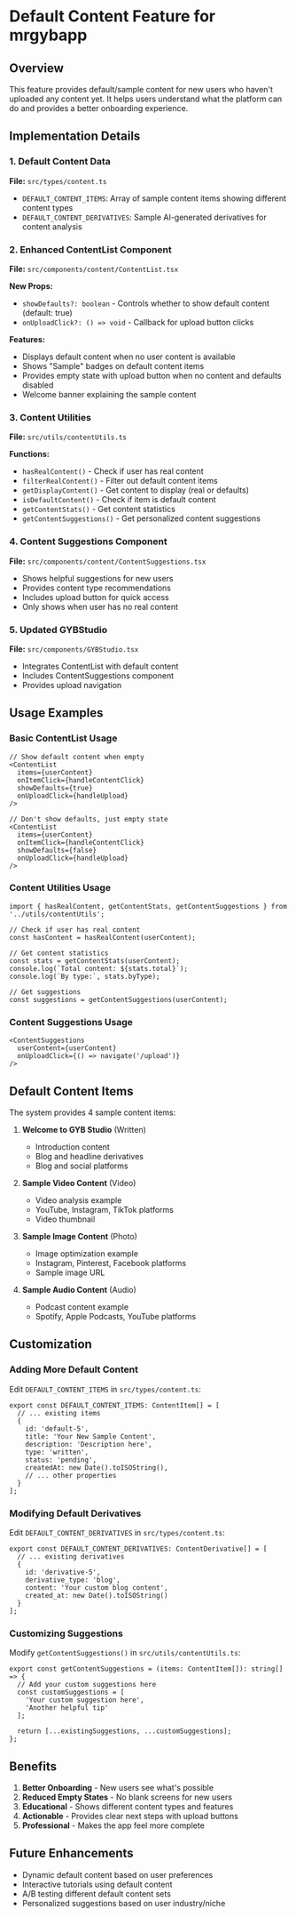 # Default Content Feature for mrgybapp

## Overview

This feature provides default/sample content for new users who haven't uploaded any content yet. It helps users understand what the platform can do and provides a better onboarding experience.

## Implementation Details

### 1. Default Content Data

**File:** `src/types/content.ts`

- `DEFAULT_CONTENT_ITEMS`: Array of sample content items showing different content types
- `DEFAULT_CONTENT_DERIVATIVES`: Sample AI-generated derivatives for content analysis

### 2. Enhanced ContentList Component

**File:** `src/components/content/ContentList.tsx`

**New Props:**
- `showDefaults?: boolean` - Controls whether to show default content (default: true)
- `onUploadClick?: () => void` - Callback for upload button clicks

**Features:**
- Displays default content when no user content is available
- Shows "Sample" badges on default content items
- Provides empty state with upload button when no content and defaults disabled
- Welcome banner explaining the sample content

### 3. Content Utilities

**File:** `src/utils/contentUtils.ts`

**Functions:**
- `hasRealContent()` - Check if user has real content
- `filterRealContent()` - Filter out default content items
- `getDisplayContent()` - Get content to display (real or defaults)
- `isDefaultContent()` - Check if item is default content
- `getContentStats()` - Get content statistics
- `getContentSuggestions()` - Get personalized content suggestions

### 4. Content Suggestions Component

**File:** `src/components/content/ContentSuggestions.tsx`

- Shows helpful suggestions for new users
- Provides content type recommendations
- Includes upload button for quick access
- Only shows when user has no real content

### 5. Updated GYBStudio

**File:** `src/components/GYBStudio.tsx`

- Integrates ContentList with default content
- Includes ContentSuggestions component
- Provides upload navigation

## Usage Examples

### Basic ContentList Usage

```tsx
// Show default content when empty
<ContentList 
  items={userContent}
  onItemClick={handleContentClick}
  showDefaults={true}
  onUploadClick={handleUpload}
/>

// Don't show defaults, just empty state
<ContentList 
  items={userContent}
  onItemClick={handleContentClick}
  showDefaults={false}
  onUploadClick={handleUpload}
/>
```

### Content Utilities Usage

```tsx
import { hasRealContent, getContentStats, getContentSuggestions } from '../utils/contentUtils';

// Check if user has real content
const hasContent = hasRealContent(userContent);

// Get content statistics
const stats = getContentStats(userContent);
console.log(`Total content: ${stats.total}`);
console.log(`By type:`, stats.byType);

// Get suggestions
const suggestions = getContentSuggestions(userContent);
```

### Content Suggestions Usage

```tsx
<ContentSuggestions 
  userContent={userContent}
  onUploadClick={() => navigate('/upload')}
/>
```

## Default Content Items

The system provides 4 sample content items:

1. **Welcome to GYB Studio** (Written)
   - Introduction content
   - Blog and headline derivatives
   - Blog and social platforms

2. **Sample Video Content** (Video)
   - Video analysis example
   - YouTube, Instagram, TikTok platforms
   - Video thumbnail

3. **Sample Image Content** (Photo)
   - Image optimization example
   - Instagram, Pinterest, Facebook platforms
   - Sample image URL

4. **Sample Audio Content** (Audio)
   - Podcast content example
   - Spotify, Apple Podcasts, YouTube platforms

## Customization

### Adding More Default Content

Edit `DEFAULT_CONTENT_ITEMS` in `src/types/content.ts`:

```tsx
export const DEFAULT_CONTENT_ITEMS: ContentItem[] = [
  // ... existing items
  {
    id: 'default-5',
    title: 'Your New Sample Content',
    description: 'Description here',
    type: 'written',
    status: 'pending',
    createdAt: new Date().toISOString(),
    // ... other properties
  }
];
```

### Modifying Default Derivatives

Edit `DEFAULT_CONTENT_DERIVATIVES` in `src/types/content.ts`:

```tsx
export const DEFAULT_CONTENT_DERIVATIVES: ContentDerivative[] = [
  // ... existing derivatives
  {
    id: 'derivative-5',
    derivative_type: 'blog',
    content: 'Your custom blog content',
    created_at: new Date().toISOString()
  }
];
```

### Customizing Suggestions

Modify `getContentSuggestions()` in `src/utils/contentUtils.ts`:

```tsx
export const getContentSuggestions = (items: ContentItem[]): string[] => {
  // Add your custom suggestions here
  const customSuggestions = [
    'Your custom suggestion here',
    'Another helpful tip'
  ];
  
  return [...existingSuggestions, ...customSuggestions];
};
```

## Benefits

1. **Better Onboarding** - New users see what's possible
2. **Reduced Empty States** - No blank screens for new users
3. **Educational** - Shows different content types and features
4. **Actionable** - Provides clear next steps with upload buttons
5. **Professional** - Makes the app feel more complete

## Future Enhancements

- Dynamic default content based on user preferences
- Interactive tutorials using default content
- A/B testing different default content sets
- Personalized suggestions based on user industry/niche 